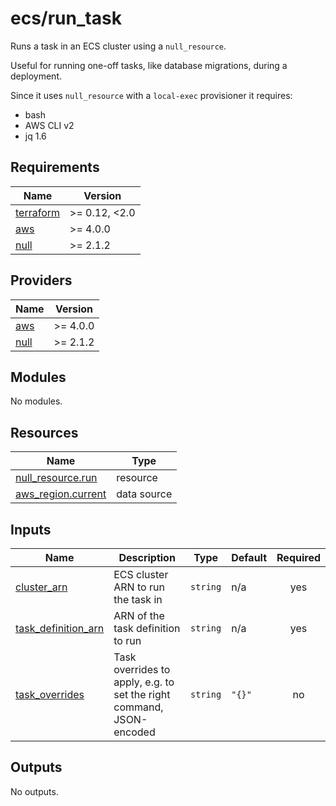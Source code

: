 # ecs/run_task

Runs a task in an ECS cluster using a `null_resource`.

Useful for running one-off tasks, like database migrations, during a deployment.

Since it uses `null_resource` with a `local-exec` provisioner it requires:

- bash
- AWS CLI v2
- jq 1.6

<!-- prettier-ignore-start -->
<!-- BEGIN_TF_DOCS -->
## Requirements

| Name | Version |
|------|---------|
| <a name="requirement_terraform"></a> [terraform](#requirement\_terraform) | >= 0.12, <2.0 |
| <a name="requirement_aws"></a> [aws](#requirement\_aws) | >= 4.0.0 |
| <a name="requirement_null"></a> [null](#requirement\_null) | >= 2.1.2 |

## Providers

| Name | Version |
|------|---------|
| <a name="provider_aws"></a> [aws](#provider\_aws) | >= 4.0.0 |
| <a name="provider_null"></a> [null](#provider\_null) | >= 2.1.2 |

## Modules

No modules.

## Resources

| Name | Type |
|------|------|
| [null_resource.run](https://registry.terraform.io/providers/hashicorp/null/latest/docs/resources/resource) | resource |
| [aws_region.current](https://registry.terraform.io/providers/hashicorp/aws/latest/docs/data-sources/region) | data source |

## Inputs

| Name | Description | Type | Default | Required |
|------|-------------|------|---------|:--------:|
| <a name="input_cluster_arn"></a> [cluster\_arn](#input\_cluster\_arn) | ECS cluster ARN to run the task in | `string` | n/a | yes |
| <a name="input_task_definition_arn"></a> [task\_definition\_arn](#input\_task\_definition\_arn) | ARN of the task definition to run | `string` | n/a | yes |
| <a name="input_task_overrides"></a> [task\_overrides](#input\_task\_overrides) | Task overrides to apply, e.g. to set the right command, JSON-encoded | `string` | `"{}"` | no |

## Outputs

No outputs.
<!-- END_TF_DOCS -->
<!-- prettier-ignore-end -->
